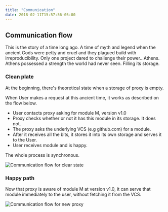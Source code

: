 ```yaml
---
title: "Communication"
date: 2018-02-11T15:57:56-05:00
---
```


## Communication flow

This is the story of a time long ago. A time of myth and legend when the ancient Gods were petty and cruel and they plagued build with irreproducibility.
Only one project dared to challenge their power...Athens. Athens possessed a strength the world had never seen. Filling its storage.

### Clean plate

At the beginning, there's theoretical state when a storage of proxy is empty.

When User makes a request at this ancient time, it works as described on the flow below.

- User contacts proxy asking for module M, version v1.0
- Proxy checks whether or not it has this module in its storage. It does not.
- The proxy asks the underlying VCS (e.g github.com) for a module.
- After it receives all the bits, it stores it into its own storage and serves it to the User.
- User receives module and is happy.

The whole process is synchronous.

![Communication flow for clear state](/athens-clear-scenario.png)

### Happy path

Now that proxy is aware of module M at version v1.0, it can serve that module immediately to the user, without fetching it from the VCS.

![Communication flow for new proxy](/athens-proxy-filled.png)

